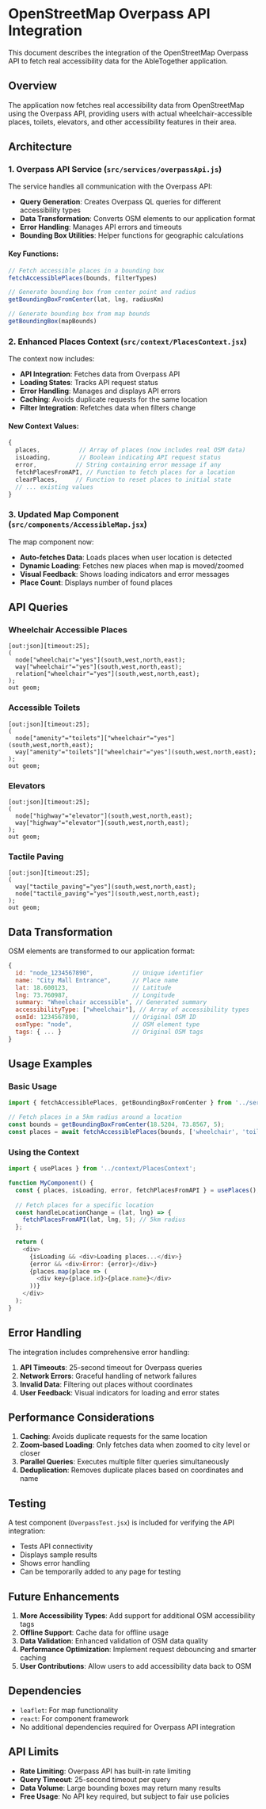 # OpenStreetMap Overpass API Integration

This document describes the integration of the OpenStreetMap Overpass API to fetch real accessibility data for the AbleTogether application.

## Overview

The application now fetches real accessibility data from OpenStreetMap using the Overpass API, providing users with actual wheelchair-accessible places, toilets, elevators, and other accessibility features in their area.

## Architecture

### 1. Overpass API Service (`src/services/overpassApi.js`)

The service handles all communication with the Overpass API:

- **Query Generation**: Creates Overpass QL queries for different accessibility types
- **Data Transformation**: Converts OSM elements to our application format
- **Error Handling**: Manages API errors and timeouts
- **Bounding Box Utilities**: Helper functions for geographic calculations

#### Key Functions:

```javascript
// Fetch accessible places in a bounding box
fetchAccessiblePlaces(bounds, filterTypes)

// Generate bounding box from center point and radius
getBoundingBoxFromCenter(lat, lng, radiusKm)

// Generate bounding box from map bounds
getBoundingBox(mapBounds)
```

### 2. Enhanced Places Context (`src/context/PlacesContext.jsx`)

The context now includes:

- **API Integration**: Fetches data from Overpass API
- **Loading States**: Tracks API request status
- **Error Handling**: Manages and displays API errors
- **Caching**: Avoids duplicate requests for the same location
- **Filter Integration**: Refetches data when filters change

#### New Context Values:

```javascript
{
  places,           // Array of places (now includes real OSM data)
  isLoading,        // Boolean indicating API request status
  error,           // String containing error message if any
  fetchPlacesFromAPI, // Function to fetch places for a location
  clearPlaces,     // Function to reset places to initial state
  // ... existing values
}
```

### 3. Updated Map Component (`src/components/AccessibleMap.jsx`)

The map component now:

- **Auto-fetches Data**: Loads places when user location is detected
- **Dynamic Loading**: Fetches new places when map is moved/zoomed
- **Visual Feedback**: Shows loading indicators and error messages
- **Place Count**: Displays number of found places

## API Queries

### Wheelchair Accessible Places
```overpass
[out:json][timeout:25];
(
  node["wheelchair"="yes"](south,west,north,east);
  way["wheelchair"="yes"](south,west,north,east);
  relation["wheelchair"="yes"](south,west,north,east);
);
out geom;
```

### Accessible Toilets
```overpass
[out:json][timeout:25];
(
  node["amenity"="toilets"]["wheelchair"="yes"](south,west,north,east);
  way["amenity"="toilets"]["wheelchair"="yes"](south,west,north,east);
);
out geom;
```

### Elevators
```overpass
[out:json][timeout:25];
(
  node["highway"="elevator"](south,west,north,east);
  way["highway"="elevator"](south,west,north,east);
);
out geom;
```

### Tactile Paving
```overpass
[out:json][timeout:25];
(
  way["tactile_paving"="yes"](south,west,north,east);
  node["tactile_paving"="yes"](south,west,north,east);
);
out geom;
```

## Data Transformation

OSM elements are transformed to our application format:

```javascript
{
  id: "node_1234567890",           // Unique identifier
  name: "City Mall Entrance",      // Place name
  lat: 18.600123,                  // Latitude
  lng: 73.760987,                  // Longitude
  summary: "Wheelchair accessible", // Generated summary
  accessibilityType: ["wheelchair"], // Array of accessibility types
  osmId: 1234567890,               // Original OSM ID
  osmType: "node",                 // OSM element type
  tags: { ... }                    // Original OSM tags
}
```

## Usage Examples

### Basic Usage
```javascript
import { fetchAccessiblePlaces, getBoundingBoxFromCenter } from '../services/overpassApi';

// Fetch places in a 5km radius around a location
const bounds = getBoundingBoxFromCenter(18.5204, 73.8567, 5);
const places = await fetchAccessiblePlaces(bounds, ['wheelchair', 'toilet']);
```

### Using the Context
```javascript
import { usePlaces } from '../context/PlacesContext';

function MyComponent() {
  const { places, isLoading, error, fetchPlacesFromAPI } = usePlaces();
  
  // Fetch places for a specific location
  const handleLocationChange = (lat, lng) => {
    fetchPlacesFromAPI(lat, lng, 5); // 5km radius
  };
  
  return (
    <div>
      {isLoading && <div>Loading places...</div>}
      {error && <div>Error: {error}</div>}
      {places.map(place => (
        <div key={place.id}>{place.name}</div>
      ))}
    </div>
  );
}
```

## Error Handling

The integration includes comprehensive error handling:

1. **API Timeouts**: 25-second timeout for Overpass queries
2. **Network Errors**: Graceful handling of network failures
3. **Invalid Data**: Filtering out places without coordinates
4. **User Feedback**: Visual indicators for loading and error states

## Performance Considerations

1. **Caching**: Avoids duplicate requests for the same location
2. **Zoom-based Loading**: Only fetches data when zoomed to city level or closer
3. **Parallel Queries**: Executes multiple filter queries simultaneously
4. **Deduplication**: Removes duplicate places based on coordinates and name

## Testing

A test component (`OverpassTest.jsx`) is included for verifying the API integration:

- Tests API connectivity
- Displays sample results
- Shows error handling
- Can be temporarily added to any page for testing

## Future Enhancements

1. **More Accessibility Types**: Add support for additional OSM accessibility tags
2. **Offline Support**: Cache data for offline usage
3. **Data Validation**: Enhanced validation of OSM data quality
4. **Performance Optimization**: Implement request debouncing and smarter caching
5. **User Contributions**: Allow users to add accessibility data back to OSM

## Dependencies

- `leaflet`: For map functionality
- `react`: For component framework
- No additional dependencies required for Overpass API integration

## API Limits

- **Rate Limiting**: Overpass API has built-in rate limiting
- **Query Timeout**: 25-second timeout per query
- **Data Volume**: Large bounding boxes may return many results
- **Free Usage**: No API key required, but subject to fair use policies
